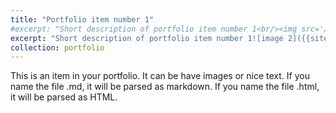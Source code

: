 ```yaml
---
title: "Portfolio item number 1"
#excerpt: "Short description of portfolio item number 1<br/><img src='/images/robot.png'>"
excerpt: "Short description of portfolio item number 1![image 2]({{site.url}}/images/robot.png "Image 2")
collection: portfolio
---
```


This is an item in your portfolio. It can be have images or nice text. If you name the file .md, it will be parsed as markdown. If you name the file .html, it will be parsed as HTML. 

